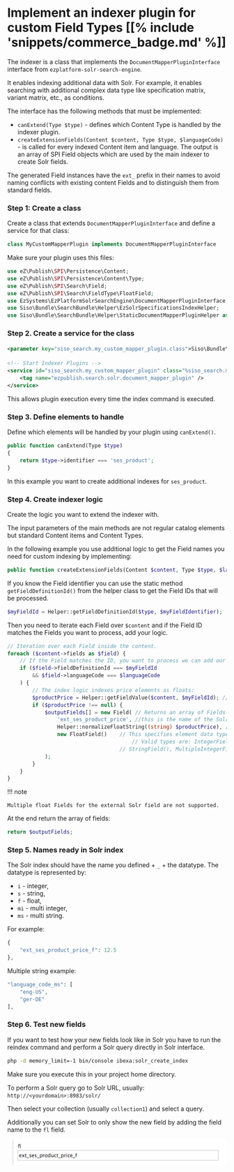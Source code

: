 # Implement an indexer plugin for custom Field Types [[% include 'snippets/commerce_badge.md' %]]

The indexer is a class that implements the `DocumentMapperPluginInterface` interface from `ezplatform-solr-search-engine`.

It enables indexing additional data with Solr. For example, it enables searching with additional complex data type like specification matrix, variant matrix, etc., as conditions.

The interface has the following methods that must be implemented:

- `canExtend(Type $type)` - defines which Content Type is handled by the indexer plugin.
- `createExtensionFields(Content $content, Type $type, $languageCode)` - is called for every indexed Content item and language.
The output is an array of SPI Field objects which are used by the main indexer to create Solr fields.

The generated Field instances have the `ext_` prefix in their names to avoid naming conflicts with existing content Fields
and to distinguish them from standard fields.

### Step 1: Create a class

Create a class that extends `DocumentMapperPluginInterface` and define a service for that class:

``` php
class MyCustomMapperPlugin implements DocumentMapperPluginInterface
```

Make sure your plugin uses this files:

``` php
use eZ\Publish\SPI\Persistence\Content;
use eZ\Publish\SPI\Persistence\Content\Type;
use eZ\Publish\SPI\Search\Field;
use eZ\Publish\SPI\Search\FieldType\FloatField;
use EzSystems\EzPlatformSolrSearchEngine\DocumentMapperPluginInterface;
use Siso\Bundle\SearchBundle\Helper\EzSolrSpecificationsIndexHelper;
use Siso\Bundle\SearchBundle\Helper\StaticDocumentMapperPluginHelper as Helper;
```

### Step 2. Create a service for the class

``` xml
<parameter key="siso_search.my_custom_mapper_plugin.class">Siso\Bundle\SearchBundle\Service\MyCustomMapperPlugin</parameter>
  
<!-- Start Indexer Plugins -->
<service id="siso_search.my_custom_mapper_plugin" class="%siso_search.my_custom_mapper_plugin.class%">
    <tag name="ezpublish.search.solr.document_mapper_plugin" />
</service>
```

This allows plugin execution every time the index command is executed.

### Step 3. Define elements to handle

Define which elements will be handled by your plugin using `canExtend()`.

``` php
public function canExtend(Type $type)
{
    return $type->identifier === 'ses_product';
}
```

In this example you want to create additional indexes for `ses_product`.

### Step 4. Create indexer logic

Create the logic you want to extend the indexer with.

The input parameters of the main methods are not regular catalog elements but standard Content items and Content Types.

In the following example you use additional logic to get the Field names you need for custom indexing by implementing:

``` php
public function createExtensionFields(Content $content, Type $type, $languageCode);
```

If you know the Field identifier you can use the static method `getFieldDefinitionId()` from the helper class to get the Field IDs that will be processed.

``` php
$myFieldId = Helper::getFieldDefinitionId($type, $myFieldIdentifier);
```

Then you need to iterate each Field over `$content` and if the Field ID matches the Fields you want to process, add your logic.

``` php
// Iteration over each Field inside the content.
foreach ($content->fields as $field) {
    // If the Field matches the ID, you want to process we can add our logic.
    if ($field->fieldDefinitionId === $myFieldId
        && $field->languageCode === $languageCode
    ) {
        // The index logic indexes price elements as floats:
        $productPrice = Helper::getFieldValue($content, $myFieldId); // This helper function retrieves the field value.
        if ($productPrice !== null) {
            $outputFields[] = new Field( // Returns an array of Fields.
                'ext_ses_product_price', //this is the name of the Solr index.
                Helper::normalizeFloatString((string) $productPrice), // this transforms the field to float.
                new FloatField()    // This specifies element data type.
                                        // Valid types are: IntegerField(), FloatField(),
                                    // StringField(), MultipleIntegerField and MultipleStringField().
            );
        }
    }
}
```

!!! note

    Multiple float Fields for the external Solr field are not supported.

At the end return the array of fields:

``` php
return $outputFields;
```

### Step 5. Names ready in Solr index

The Solr index should have the name you defined + `_` + the datatype.
The datatype is represented by:

- `i` - integer, 
- `s` - string, 
- `f` - float, 
- `mi` - multi integer, 
- `ms` - multi string. 

For example:

``` php
{
    "ext_ses_product_price_f": 12.5
},
```

Multiple string example:

``` php
"language_code_ms": [
    "eng-US",
    "ger-DE"
],
```

### Step 6. Test new fields

If you want to test how your new fields look like in Solr you have to run the reindex command
and perform a Solr query directly in Solr interface.

``` bash
php -d memory_limit=-1 bin/console ibexa:solr_create_index
```

Make sure you execute this in your project home directory.

To perform a Solr query go to Solr URL, usually: `http://<yourdomain>:8983/solr/`

Then select your collection (usually `collection1`) and select a query.

Additionally you can set Solr to only show the new field by adding the field name to the `fl` field.

![](../../../img/search_9.png)
